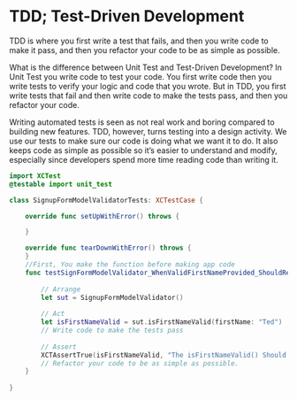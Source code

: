# TDD; Test-Driven Development

TDD is where you first write a test that fails, and then you write code to make it pass, and then you refactor your code to be as simple as possible.

What is the difference between Unit Test and Test-Driven Development? In Unit Test you write code to test your code. You first write code then you write tests to verify your logic and code that you wrote. But in TDD, you first write tests that fail and then write code to make the tests pass, and then you refactor your code.

Writing automated tests is seen as not real work and boring compared to building new features. TDD, however, turns testing into a design activity. We use our tests to make sure our code is doing what we want it to do. It also keeps code as simple as possible so it’s easier to understand and modify, especially since developers spend more time reading code than writing it.

```swift
import XCTest
@testable import unit_test

class SignupFormModelValidatorTests: XCTestCase {

    override func setUpWithError() throws {

    }

    override func tearDownWithError() throws {
    }
    //First, You make the function before making app code
    func testSignFormModelValidator_WhenValidFirstNameProvided_ShouldReturnTrue() {
        
        // Arrange
        let sut = SignupFormModelValidator()
        
        // Act
        let isFirstNameValid = sut.isFirstNameValid(firstName: "Ted")
        // Write code to make the tests pass
        
        // Assert
        XCTAssertTrue(isFirstNameValid, "The isFirstNameValid() Should Have returned TRUE for a valid first name but returned FALSE")
        // Refactor your code to be as simple as possible.
    }
    
}
```